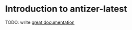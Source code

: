 # Introduction to antizer-latest

TODO: write [great documentation](http://jacobian.org/writing/what-to-write/)
